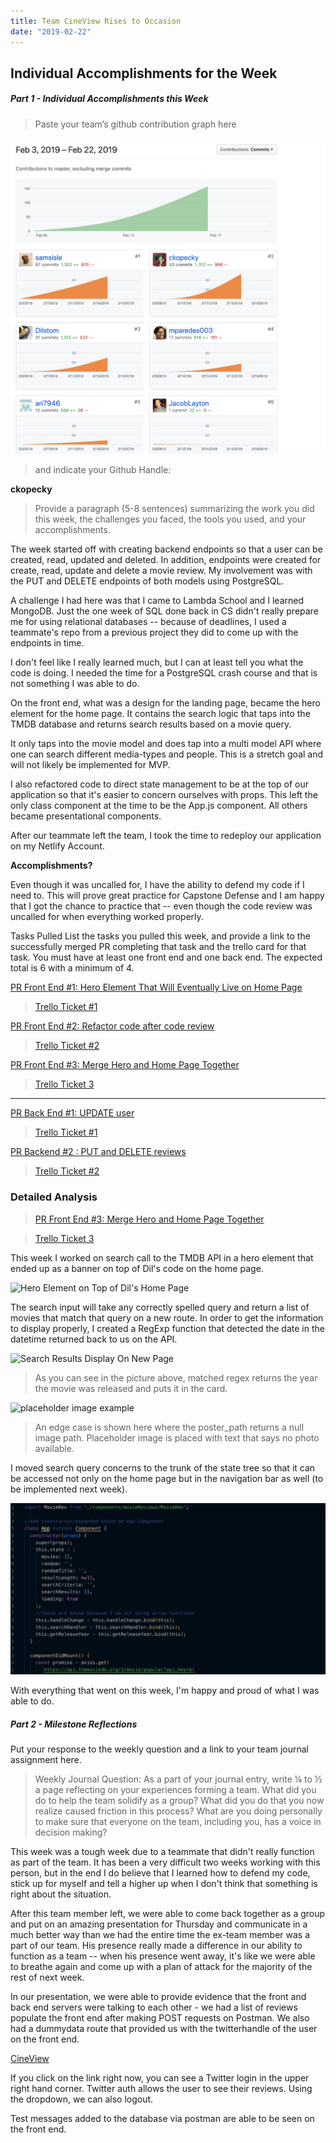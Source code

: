 ```yaml
---
title: Team CineView Rises to Occasion 
date: "2019-02-22"
---
```


## Individual Accomplishments for the Week




##### Part 1 - Individual Accomplishments this Week

>Paste your team’s github contribution graph here 

![Github Contribution Graph](./assets/Screenshot-1.png)


>and indicate your Github Handle: 

__ckopecky__

>Provide a paragraph (5-8 sentences) summarizing the work you did this week, the challenges you faced, the tools you used, and your accomplishments.

The week started off with creating backend endpoints so that a user can be created, read, updated and deleted. In addition, endpoints were created for create, read, update and delete a movie review. My involvement was with the PUT and DELETE endpoints of both models using PostgreSQL. 

A challenge I had here was that I came to Lambda School and I learned MongoDB. Just the one week of SQL done back in CS didn't really prepare me for using relational databases -- because of deadlines, I used a teammate's repo from a previous project they did to come up with the endpoints in time. 

I don't feel like I really learned much, but I can at least tell you what the code is doing. I needed the time for a PostgreSQL crash course and that is not something I was able to do. 

On the front end, what was a design for the landing page, became the hero element for the home page. It contains the search logic that taps into the TMDB database and returns search results based on a movie query. 

It only taps into the movie model and does tap into a multi model API where one can search different media-types and people. This is a stretch goal and will not likely be implemented for MVP. 

I also refactored code to direct state management to be at the top of our application so that it's easier to concern ourselves with props. This left the only class component at the time to be the App.js component. All others became presentational components. 

After our teammate left the team, I took the time to redeploy our application on my Netlify Account. 

__Accomplishments?__

Even though it was uncalled for, I have the ability to defend my code if I need to. This will prove great practice for Capstone Defense and I am happy that I got the chance to practice that -- even though the code review was uncalled for when everything worked properly. 



Tasks Pulled
List the tasks you pulled this week, and provide a link to the successfully merged PR completing that task and the trello card for that task.  You must have at least one front end and one back end. The expected total is 6 with a minimum of 4.

[PR Front End #1: Hero Element That Will Eventually Live on Home Page](https://github.com/Lambda-School-Labs/labs10-movie-reviews/pull/48)

>[Trello Ticket #1](https://trello.com/c/rKX69ZIF/31-landing-page)

[PR Front End #2: Refactor code after code review](https://github.com/Lambda-School-Labs/labs10-movie-reviews/pull/56)

>[Trello Ticket #2](https://trello.com/c/rKX69ZIF/31-landing-page)

[PR Front End #3: Merge Hero and Home Page Together](https://github.com/Lambda-School-Labs/labs10-movie-reviews/pull/59)

>[Trello Ticket 3](https://trello.com/c/rKX69ZIF/31-landing-page)

------

[PR Back End #1: UPDATE user](https://github.com/Lambda-School-Labs/labs10-movie-reviews/pull/31)

>[Trello Ticket #1](https://trello.com/c/niLphi9x/41-t-userroutes-put-to-edit-user-info)

[PR Backend #2 : PUT and DELETE reviews](https://github.com/Lambda-School-Labs/labs10-movie-reviews/pull/42/)

>[Trello Ticket #2](https://trello.com/c/UYYIodE6/51-t-reviewsroutes-put-to-edit-a-review)

### Detailed Analysis

>[PR Front End #3: Merge Hero and Home Page Together](https://github.com/Lambda-School-Labs/labs10-movie-reviews/pull/59)

>[Trello Ticket 3](https://trello.com/c/rKX69ZIF/31-landing-page)

This week I worked on search call to the TMDB API in a hero element that ended up as a banner on top of Dil's code on the home page. 

![Hero Element on Top of Dil's Home Page](./assets/Screenshot-2.png)

The search input will take any correctly spelled query and return a list of movies that match that query on a new route. In order to get the information to display properly, I created a RegExp function that detected the date in the datetime returned back to us on the API. 

![Search Results Display On New Page](./assets/Screenshot-3.png)

>As you can see in the picture above, matched regex returns the year the movie was released and puts it in the card. 

![placeholder image example](./assets/Screenshot-4.png)

>An edge case is shown here where the poster_path returns a null image path. Placeholder image is placed with text that says no photo available. 

I moved search query concerns to the trunk of the state tree so that it can be accessed not only on the home page but in the navigation bar as well (to be implemented next week).

![App.js state management](./assets/Screenshot-5.png)

With everything that went on this week, I'm happy and proud of what I was able to do. 


##### Part 2 - Milestone Reflections
Put your response to the weekly question and a link to your team journal assignment here.


>Weekly Journal Question: As a part of your journal entry, write ¼ to ½ a page reflecting on your experiences forming a team. What did you do to help the team solidify as a group? What did you do that you now realize caused friction in this process? What are you doing personally to make sure that everyone on the team, including you, has a voice in decision making?

This week was a tough week due to a teammate that didn't really function as part of the team. It has been a very difficult two weeks working with this person, but in the end I do believe that I learned how to defend my code, stick up for myself and tell a higher up when I don't think that something is right about the situation. 

After this team member left, we were able to come back together as a group and put on an amazing presentation for Thursday and communicate in a much better way than we had the entire time the ex-team member was a part of our team. His presence really made a difference in our ability to function as a team -- when his presence went away, it's like we were able to breathe again and come up with a plan of attack for the majority of the rest of next week. 

In our presentation, we were able to provide evidence that the front and back end servers were talking to each other - we had a list of reviews populate the front end after making POST requests on Postman. We also had a dummydata route that provided us with the twitterhandle of the user on the front end. 

[CineView](https://cineview.netlify.com)

If you click on the link right now, you can see a Twitter login in the upper right hand corner.  Twitter auth allows the user to see their reviews. Using the dropdown, we can also logout. 

Test messages added to the database via postman are able to be seen on the front end. 
